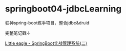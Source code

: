 # springboot04-jdbcLearning
狂神spring-boot练手项目，整合jdbc&amp;druid

完整笔记戳↓

[Little eagle - SpringBoot实战管理系统(二)](https://shunliu.xyz/posts/50402.html#more)


